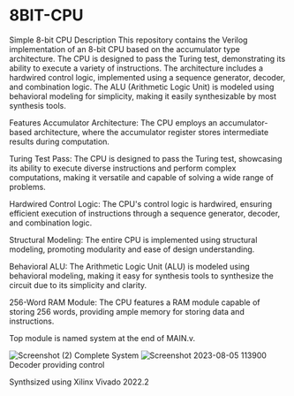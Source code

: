 # 8BIT-CPU
Simple 8-bit CPU
Description
This repository contains the Verilog implementation of an 8-bit CPU based on the accumulator type architecture. The CPU is designed to pass the Turing test, demonstrating its ability to execute a variety of instructions. The architecture includes a hardwired control logic, implemented using a sequence generator, decoder, and combination logic. The ALU (Arithmetic Logic Unit) is modeled using behavioral modeling for simplicity, making it easily synthesizable by most synthesis tools.

Features
Accumulator Architecture: The CPU employs an accumulator-based architecture, where the accumulator register stores intermediate results during computation.

Turing Test Pass: The CPU is designed to pass the Turing test, showcasing its ability to execute diverse instructions and perform complex computations, making it versatile and capable of solving a wide range of problems.

Hardwired Control Logic: The CPU's control logic is hardwired, ensuring efficient execution of instructions through a sequence generator, decoder, and combination logic.

Structural Modeling: The entire CPU is implemented using structural modeling, promoting modularity and ease of design understanding.

Behavioral ALU: The Arithmetic Logic Unit (ALU) is modeled using behavioral modeling, making it easy for synthesis tools to synthesize the circuit due to its simplicity and clarity.

256-Word RAM Module: The CPU features a RAM module capable of storing 256 words, providing ample memory for storing data and instructions.

Top module is named system at the end of MAIN.v.

![Screenshot (2)](https://github.com/ram2k1/8BIT-CPU/assets/93393591/1bfcb6b1-601d-4289-84d4-414cc2a29029)
Complete System
![Screenshot 2023-08-05 113900](https://github.com/ram2k1/8BIT-CPU/assets/93393591/97cd4362-c135-4c4f-8042-429a77926d45)
Decoder providing control


Synthsized using Xilinx Vivado 2022.2









